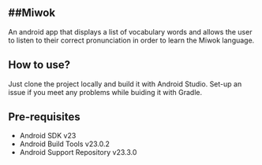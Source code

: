 ##Miwok
-------
An android app that displays a list of vocabulary words and allows the user to listen to their correct pronunciation in order to learn the Miwok language.

How to use?
-----------
Just clone the project locally and build it with Android Studio. Set-up an issue if you meet any problems while buiding it with Gradle.

Pre-requisites
--------------
- Android SDK v23
- Android Build Tools v23.0.2
- Android Support Repository v23.3.0

